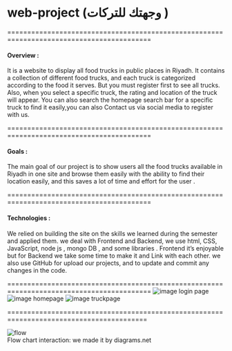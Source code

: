 # web-project (وجهتك للتركات )
==========================================================================================
<h4 >Overview :</h4> 
It is a website to display all food trucks in public places in Riyadh.
 It contains a collection of different food trucks, and each truck is categorized according to the food it serves. But you must register first to see all trucks. Also, when you select a specific truck, the rating and location of the truck will appear. You can also search the homepage search bar for a specific truck to find it easily,you can also Contact us via social media to register with us.
 
 ==========================================================================================
<h4>Goals  :</h4> 
The main goal of our project is to show users all the food trucks available in Riyadh in one site and browse them easily with the ability to find their location easily, and this saves a lot of time and effort for the user .

==========================================================================================
<h4>Technologies : </h4> 
We relied on building the site on the skills we learned during the semester and applied them. we deal with Frontend and Backend, we use html, CSS, JavaScript, node js , mongo DB , and some libraries . Frontend it’s enjoyable but for Backend we take some time to make it and Link with each other. 
we also use GitHub for upload our projects, and to update and commit any changes in the code. 

==========================================================================================
![image](https://github.com/Asalem1999/web-project/assets/133704212/ef4bfed1-3fdd-4f84-a69b-e2a41fa99ed7)
 login page
![image](https://github.com/Asalem1999/web-project/assets/133704212/4897d08c-6919-4c74-b38a-0c7dc61f24be)
 homepage
![image](https://github.com/Asalem1999/web-project/assets/133704212/9b3e280d-099b-495a-9a7a-e132973825b2)
truckpage

=========================================================================================

![flow](https://github.com/Asalem1999/web-project/assets/133704212/e5ab87ae-18b7-4482-9581-f2b2ec44aad4)
<br>
Flow chart interaction:
we made it by diagrams.net
